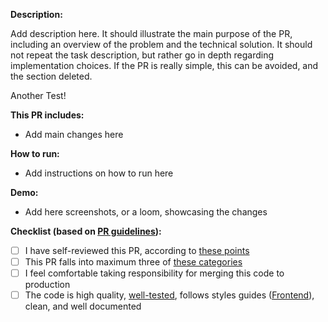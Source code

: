 <!-- ignore-task-list-start -->
**Description:**

Add description here. It should illustrate the main purpose of the PR, including an overview of the problem and the technical solution. It should not repeat the task description, but rather go in depth regarding implementation choices. If the PR is really simple, this can be avoided, and the section deleted.

Another Test!

**This PR includes:**

- Add main changes here

**How to run:**

- Add instructions on how to run here

**Demo:**

- Add here screenshots, or a loom, showcasing the changes

<!-- ignore-task-list-end -->
**Checklist (based on [PR guidelines](https://www.notion.so/kittl/Pull-request-review-guide-c820979d6b3a401a952bd15f6353fbc2)):**

- [ ] I have self-reviewed this PR, according to [these points](https://www.notion.so/kittl/Pull-request-review-guide-c820979d6b3a401a952bd15f6353fbc2?pvs=4#cce74429793a46aa9e448cbe8ed97221)
- [ ] This PR falls into maximum three of [these categories](https://www.notion.so/kittl/Pull-request-review-guide-c820979d6b3a401a952bd15f6353fbc2?pvs=4#bc286233220540079736bb5460c562dc)
- [ ] I feel comfortable taking responsibility for merging this code to production
- [ ] The code is high quality, [well-tested](https://www.notion.so/kittl/Unit-testing-guide-4ff179324baa42f08af2a88d1408e901), follows styles guides ([Frontend](https://www.notion.so/kittl/Kittl-Frontend-Code-Style-65978cb3d3134936960bff045b92972f)), clean, and well documented
